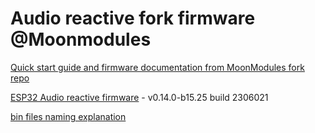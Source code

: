 # Audio reactive fork firmware @Moonmodules

[Quick start guide and firmware documentation from MoonModules fork repo](https://mm.kno.wled.ge)

[ESP32 Audio reactive firmware](https://github.com/srg74/WLED-wemos-shield/tree/master/resources/Firmware/@MoonModules/v0.14.0-b15.25) - v0.14.0-b15.25 build 2306021

[bin files naming explanation](https://mm.kno.wled.ge/moonmodules/Installing-and-Compiling/#configurations)
